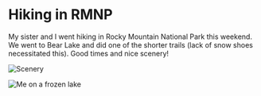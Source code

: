
# Hiking in RMNP

My sister and I went hiking in Rocky Mountain National Park this weekend. We
went to Bear Lake and did one of the shorter trails (lack of snow shoes
necessitated this). Good times and nice scenery!

![Scenery](img/rmnp2013-01.jpg)

![Me on a frozen lake](img/rmnp2013-02.jpg)
